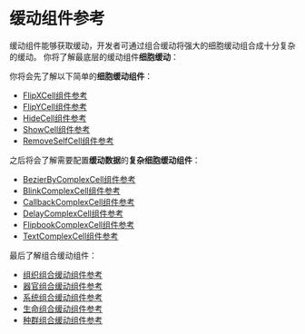 # 缓动组件参考

缓动组件能够获取缓动，开发者可通过组合缓动将强大的细胞缓动组合成十分复杂的缓动。
你将了解最底层的缓动组件**细胞缓动**：

你将会先了解以下简单的**细胞缓动组件**：

* [FlipXCell组件参考](./Chapter1/Chapter1/FlipXCell组件参考.md)
* [FlipYCell组件参考](./Chapter1/Chapter1/FlipYCell组件参考.md)
* [HideCell组件参考](./Chapter1/Chapter1/HideCell组件参考.md)
* [ShowCell组件参考](./Chapter1/Chapter1/ShowCell组件参考.md)
* [RemoveSelfCell组件参考](./Chapter1/Chapter1/RemoveSelfCell组件参考.md)

之后将会了解需要配置**缓动数据**的**复杂细胞缓动组件**：

- [BezierByComplexCell组件参考](./Chapter1/Chapter2/BezierByComplexCell组件参考.md)
- [BlinkComplexCell组件参考](./Chapter1/Chapter2/BlinkComplexCell组件参考.md)
- [CallbackComplexCell组件参考](./Chapter1/Chapter2/CallbackComplexCell组件参考.md)
- [DelayComplexCell组件参考](./Chapter1/Chapter2/DelayComplexCell组件参考.md)
- [FlipbookComplexCell组件参考](./Chapter1/Chapter2/FlipbookComplexCell组件参考.md)
- [TextComplexCell组件参考](./Chapter1/Chapter2/TextComplexCell组件参考.md)

最后了解组合缓动组件：

- [组织组合缓动组件参考](./Chapter2/组织组合缓动组件.md)
- [器官组合缓动组件参考](./Chapter2/器官组合缓动组件.md)
- [系统组合缓动组件参考](./Chapter2/系统组合缓动组件.md)
- [生命组合缓动组件参考](./Chapter2/生命组合缓动组件.md)
- [种群组合缓动组件参考](./Chapter2/种群组合缓动组件.md)

